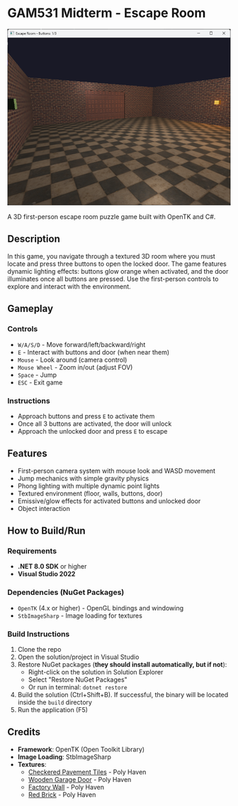 # GAM531 Midterm - Escape Room

![Gameplay](img/screenshot.png)

A 3D first-person escape room puzzle game built with OpenTK and C#.

## Description

In this game, you navigate through a textured 3D room where you must locate and press three buttons to open the locked door. The game features dynamic lighting effects: buttons glow orange when activated, and the door illuminates once all buttons are pressed. Use the first-person controls to explore and interact with the environment.

## Gameplay

### Controls
- `W/A/S/D` - Move forward/left/backward/right
- `E` - Interact with buttons and door (when near them)
- `Mouse` - Look around (camera control)
- `Mouse Wheel` - Zoom in/out (adjust FOV)
- `Space` - Jump
- `ESC` - Exit game

### Instructions
- Approach buttons and press `E` to activate them
- Once all 3 buttons are activated, the door will unlock
- Approach the unlocked door and press `E` to escape

## Features

- First-person camera system with mouse look and WASD movement
- Jump mechanics with simple gravity physics
- Phong lighting with multiple dynamic point lights
- Textured environment (floor, walls, buttons, door)
- Emissive/glow effects for activated buttons and unlocked door
- Object interaction

## How to Build/Run

### Requirements
- **.NET 8.0 SDK** or higher
- **Visual Studio 2022**

### Dependencies (NuGet Packages)
- `OpenTK` (4.x or higher) - OpenGL bindings and windowing
- `StbImageSharp` - Image loading for textures

### Build Instructions
1. Clone the repo
2. Open the solution/project in Visual Studio
3. Restore NuGet packages (**they should install automatically, but if not**):
	-   Right-click on the solution in Solution Explorer
	-   Select "Restore NuGet Packages"
	-   Or run in terminal: `dotnet restore`
4. Build the solution (Ctrl+Shift+B). If successful, the binary will be located inside the `build` directory
5. Run the application (F5)

## Credits

- **Framework**: OpenTK (Open Toolkit Library)
- **Image Loading**: StbImageSharp
-  **Textures**: 
	-  [Checkered Pavement Tiles](https://polyhaven.com/a/checkered_pavement_tiles) - Poly Haven 
	-  [Wooden Garage Door](https://polyhaven.com/a/wooden_garage_door) - Poly Haven 
	-  [Factory Wall](https://polyhaven.com/a/factory_wall) - Poly Haven 
	-  [Red Brick](https://polyhaven.com/a/red_brick) - Poly Haven
